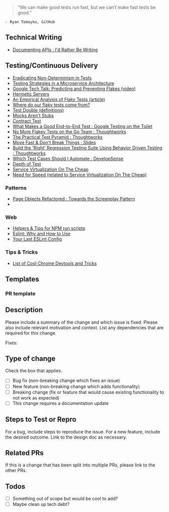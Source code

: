 > “We can make good tests run fast, but we can’t make fast tests be good.”

    - Ryan Tomayko, GitHub

## Technical Writing

- [Documenting APIs : I'd Rather Be Writing](http://idratherbewriting.com/learnapidoc/)

## Testing/Continuous Delivery
- [Eradicating Non-Determinism in Tests](https://martinfowler.com/articles/nonDeterminism.html)
- [Testing Strategies in a Microservice Architecture](https://martinfowler.com/articles/microservice-testing/)
- [Google Tech Talk: Predicting and Preventing Flakes (video)](https://www.youtube.com/watch?v=CrzpkF1-VsA&feature=youtu.be&list=PLSIUOFhnxEiAeGHYoBZCvEMY5wCOIpyOM)
- [Hermetic Servers](https://testing.googleblog.com/2012/10/hermetic-servers.html)
- [An Empirical Analysis of Flaky Tests (article)](https://www.semanticscholar.org/paper/An-empirical-analysis-of-flaky-tests-Luo-Hariri/02da46889ee3c6bc44bfa0fc45071195781b99ce)
- [Where do our flaky tests come from?](https://testing.googleblog.com/2017/04/where-do-our-flaky-tests-come-from.html#gpluscomments)
- [Test Double (definitions)](https://martinfowler.com/bliki/TestDouble.html)
- [Mocks Aren't Stubs](https://martinfowler.com/articles/mocksArentStubs.html)
- [Contract Test](https://martinfowler.com/bliki/ContractTest.html)
- [What Makes a Good End-to-End Test : Google Testing on the Toilet](https://testing.googleblog.com/2016/09/testing-on-toilet-what-makes-good-end.html)
- [No More Flakey Tests on the Go Team : Thoughtworks](https://www.thoughtworks.com/insights/blog/no-more-flaky-tests-go-team)
- [The Practical Test Pyramid : Thoughtworks](https://martinfowler.com/articles/practical-test-pyramid.html)
- [Move Fast & Don't Break Things : Slides](https://docs.google.com/presentation/d/15gNk21rjer3xo-b1ZqyQVGebOp_aPvHU3YH7YnOMxtE/edit#slide=id.g437663ce1_53_391)
- [Build the 'Right' Regression Testing Suite Using Behavior Driven Testing : Thoughtworks](https://www.thoughtworks.com/insights/blog/build-right-regression-suite-using-behavior-driven-testing-bdt)
- [Which Test Cases Should I Automate : DevelopSense](http://www.developsense.com/blog/2018/06/which-test-cases-should-i-automate/)
- [Depth of Test](http://fabiopereira.me/blog/2012/03/18/introducing-depth-of-test-dot/)
- [Service Virtualization On The Cheap](https://speakerdeck.com/emanuil/service-virtualization-on-the-cheap-agile-testing-days-2016)
- [Need for Speed (related to Service Virtualization On The Cheap)](https://speakerdeck.com/emanuil/need-for-speed-velocityconf-amsterdam-2016)

### Patterns

- [Page Objects Refactored : Towards the Screenplay Pattern](https://dzone.com/articles/page-objects-refactored-solid-steps-to-the-screenp)
- 

### Web

- [Helpers & Tips for NPM run scripts](https://michael-kuehnel.de/tooling/2018/03/22/helpers-and-tips-for-npm-run-scripts.html)
- [Eslint: Why and How to Use](https://medium.com/the-node-js-collection/why-and-how-to-use-eslint-in-your-project-742d0bc61ed7)
- [Your Last ESLint Config](https://medium.com/@netczuk/your-last-eslint-config-9e35bace2f99)

### Tips & Tricks

- [List of Cool Chrome Devtools and Tricks](https://flaviocopes.com/chrome-devtools-tips/)

## Templates

### PR template

## Description

Please include a summary of the change and which issue is fixed. Please also include relevant motivation and context. List any dependencies that are required for this change.

Fixes:

## Type of change

Check the box that applies.

- [ ] Bug fix (non-breaking change which fixes an issue)
- [ ] New feature (non-breaking change which adds functionality)
- [ ] Breaking change (fix or feature that would cause existing functionality to not work as expected)
- [ ] This change requires a documentation update

## Steps to Test or Repro

For a bug, include steps to reproduce the issue.
For a new feature, include the desired outcome. Link to the design doc as necessary.

## Related PRs

If this is a change that has been split into multiple PRs, please link to the other PRs.

## Todos

- [ ] Something out of scope but would be cool to add?
- [ ] Maybe clean up tech debt?
